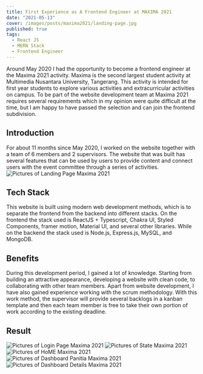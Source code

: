 ```yaml
---
title: First Experience as A Frontend Engineer at MAXIMA 2021
date: "2021-05-13"
cover: /images/posts/maxima2021/landing-page.jpg
published: true
tags:
  - React JS
  - MERN Stack
  - Frontend Engineer
---
```


Around May 2020 I had the opportunity to become a frontend engineer at the Maxima 2021 activity. Maxima is the second largest student activity at Multimedia Nusantara University, Tangerang. This activity is intended for first year students to explore various activities and extracurricular activities on campus. To be part of the website development team at Maxima 2021 requires several requirements which in my opinion were quite difficult at the time, but I am happy to have passed the selection and can join the frontend subdivision.

## Introduction

For about 11 months since May 2020, I worked on the website together with a team of 6 members and 2 supervisors. The website that was built has several features that can be used by users to provide content and connect users with the event committee through a series of activities.
![Pictures of Landing Page Maxima 2021](/images/posts/maxima2021/fotobersama-1.png)

## Tech Stack

This website is built using modern web development methods, which is to separate the frontend from the backend into different stacks. On the frontend the stack used is ReactJS + Typescript, Chakra UI, Styled Components, framer motion, Material UI, and several other libraries. While on the backend the stack used is Node.js, Express.js, MySQL, and MongoDB.

## Benefits

During this development period, I gained a lot of knowledge. Starting from building an attractive appearance, developing a website with clean code, to collaborating with other team members. Apart from website development, I have also gained experience working with the scrum methodology. With this work method, the supervisor will provide several backlogs in a kanban template and then each team member is free to take their own portion of work according to the existing deadline.

## Result

![Pictures of Login Page Maxima 2021](/images/posts/maxima2021/login-page.jpg)
![Pictures of State Maxima 2021](/images/posts/maxima2021/state.png)
![Pictures of HoME Maxima 2021](/images/posts/maxima2021/home.png)
![Pictures of Dashboard Panitia Maxima 2021](/images/posts/maxima2021/dashboard.png)
![Pictures of Dashboard Details Maxima 2021](/images/posts/maxima2021/dashboard-detail.png)
